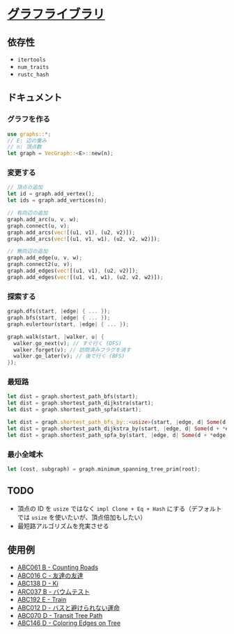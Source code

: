 # [グラフライブラリ](https://github.com/magurofly/cp-library-rs/blob/main/src/graphs.rs)

## 依存性

* `itertools`
* `num_traits`
* `rustc_hash`

## ドキュメント

### グラフを作る

```rust
use graphs::*;
// E: 辺の重み
// n: 頂点数
let graph = VecGraph::<E>::new(n);
```

### 変更する

```rust
// 頂点の追加
let id = graph.add_vertex();
let ids = graph.add_vertices(n);

// 有向辺の追加
graph.add_arc(u, v, w);
graph.connect(u, v);
graph.add_arcs(vec![(u1, v1), (u2, v2)]);
graph.add_arcs(vec![(u1, v1, w1), (u2, v2, w2)]);

// 無向辺の追加
graph.add_edge(u, v, w);
graph.connect2(u, v);
graph.add_edges(vec![(u1, v1), (u2, v2)]);
graph.add_edges(vec![(u1, v1, w1), (u2, v2, w2)]);
```

### 探索する

```rust
graph.dfs(start, |edge| { ... });
graph.bfs(start, |edge| { ... });
graph.eulertour(start, |edge| { ... });

graph.walk(start, |walker, u| {
  walker.go_next(v); // すぐ行く (DFS)
  walker.forget(v); // 訪問済みフラグを消す
  walker.go_later(v); // 後で行く (BFS)
});
```

### 最短路

```rust
let dist = graph.shortest_path_bfs(start);
let dist = graph.shortest_path_dijkstra(start);
let dist = graph.shortest_path_spfa(start);

let dist = graph.shortest_path_bfs_by::<usize>(start, |edge, d| Some(d + 1) );
let dist = graph.shortest_path_dijkstra_by(start, |edge, d| Some(d + *edge.weight()) );
let dist = graph.shortest_path_spfa_by(start, |edge, d| Some(d + *edge.weight()) );
```

### 最小全域木

```rust
let (cost, subgraph) = graph.minimum_spanning_tree_prim(root);
```

## TODO

* 頂点の ID を `usize` ではなく `impl Clone + Eq + Hash` にする（デフォルトでは `usize` を使いたいが、頂点倍加もしたい） 
* 最短路アルゴリズムを充実させる

## 使用例

* [ABC061 B - Counting Roads](https://atcoder.jp/contests/abc061/submissions/23472094)
* [ABC016 C - 友達の友達](https://atcoder.jp/contests/abc016/submissions/23472744)
* [ABC138 D - Ki](https://atcoder.jp/contests/abc138/submissions/23472889)
* [ARC037 B - バウムテスト](https://atcoder.jp/contests/arc037/submissions/23473403)
* [ABC192 E - Train](https://atcoder.jp/contests/abc192/submissions/23473685)
* [ABC012 D - バスと避けられない運命](https://atcoder.jp/contests/abc012/submissions/23478433)
* [ABC070 D - Transit Tree Path](https://atcoder.jp/contests/abc070/submissions/23478521)
* [ABC146 D - Coloring Edges on Tree](https://atcoder.jp/contests/abc146/submissions/23481393)
